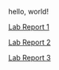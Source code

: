 hello, world!

[Lab Report 1](https://oasisalex.github.io/cse15l-lab-reports/lab_report_week0.html)

[Lab Report 2](https://oasisalex.github.io/cse15l-lab-reports/lab_report_week1.html)

[Lab Report 3](https://oasisalex.github.io/cse15l-lab-reports/lab_report_week3.hetml)